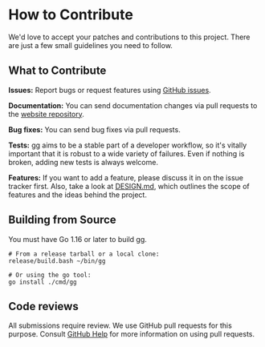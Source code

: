# How to Contribute

We'd love to accept your patches and contributions to this project. There are
just a few small guidelines you need to follow.

## What to Contribute

**Issues:** Report bugs or request features using [GitHub issues][issues].

**Documentation:** You can send documentation changes via pull requests to the
[website repository][].

**Bug fixes:** You can send bug fixes via pull requests.

**Tests:** gg aims to be a stable part of a developer workflow, so it's vitally
important that it is robust to a wide variety of failures.  Even if nothing is
broken, adding new tests is always welcome.

**Features:** If you want to add a feature, please discuss it in on the issue
tracker first. Also, take a look at [DESIGN.md][], which outlines the scope of
features and the ideas behind the project.

[DESIGN.md]: https://github.com/gg-scm/gg/blob/main/DESIGN.md
[issues]: https://github.com/gg-scm/gg/issues
[website repository]: https://github.com/gg-scm/gg-scm.io

## Building from Source

You must have Go 1.16 or later to build gg.

```
# From a release tarball or a local clone:
release/build.bash ~/bin/gg

# Or using the go tool:
go install ./cmd/gg
```

## Code reviews

All submissions require review. We use GitHub pull requests for this purpose.
Consult [GitHub Help](https://help.github.com/articles/about-pull-requests/) for
more information on using pull requests.
